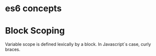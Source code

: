 # es6 concepts

# Block Scoping
Variable scope is defined lexically by a block. In Javascript`s case, curly braces.
